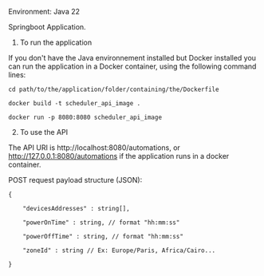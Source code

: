Environment: Java 22

Springboot Application.


1. To run the application

If you don't have the Java environnement installed but Docker installed you can run the application in a Docker container, using the following command lines:

    cd path/to/the/application/folder/containing/the/Dockerfile

    docker build -t scheduler_api_image .

    docker run -p 8080:8080 scheduler_api_image


2. To use the API

The API URI is http://localhost:8080/automations, or http://127.0.0.1:8080/automations if the application runs in a docker container.

POST request payload structure (JSON):

    {
    
        "devicesAddresses" : string[],
    
        "powerOnTime" : string, // format "hh:mm:ss" 
        
        "powerOffTime" : string, // format "hh:mm:ss"
        
        "zoneId" : string // Ex: Europe/Paris, Africa/Cairo...
    
    }
